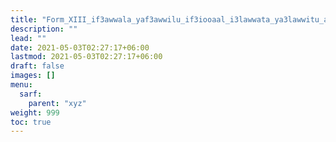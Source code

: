 ```yaml
---
title: "Form_XIII_if3awwala_yaf3awwilu_if3iooaal_i3lawwata_ya3lawwitu_ajwaaf"
description: ""
lead: ""
date: 2021-05-03T02:27:17+06:00
lastmod: 2021-05-03T02:27:17+06:00
draft: false
images: []
menu: 
  sarf:
    parent: "xyz"
weight: 999
toc: true
---
```



